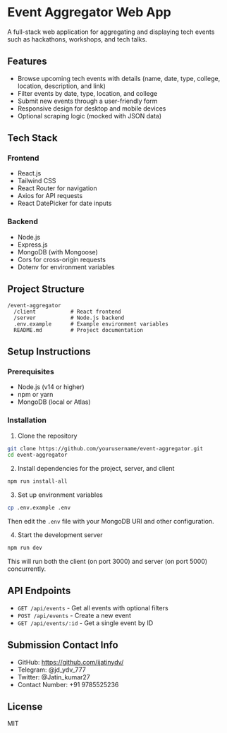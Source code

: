 # Event Aggregator Web App

A full-stack web application for aggregating and displaying tech events such as hackathons, workshops, and tech talks.

## Features

- Browse upcoming tech events with details (name, date, type, college, location, description, and link)
- Filter events by date, type, location, and college
- Submit new events through a user-friendly form
- Responsive design for desktop and mobile devices
- Optional scraping logic (mocked with JSON data)

## Tech Stack

### Frontend
- React.js
- Tailwind CSS
- React Router for navigation
- Axios for API requests
- React DatePicker for date inputs

### Backend
- Node.js
- Express.js
- MongoDB (with Mongoose)
- Cors for cross-origin requests
- Dotenv for environment variables

## Project Structure

```
/event-aggregator
  /client           # React frontend
  /server           # Node.js backend
  .env.example      # Example environment variables
  README.md         # Project documentation
```

## Setup Instructions

### Prerequisites
- Node.js (v14 or higher)
- npm or yarn
- MongoDB (local or Atlas)

### Installation

1. Clone the repository
```bash
git clone https://github.com/yourusername/event-aggregator.git
cd event-aggregator
```

2. Install dependencies for the project, server, and client
```bash
npm run install-all
```

3. Set up environment variables
```bash
cp .env.example .env
```
Then edit the `.env` file with your MongoDB URI and other configuration.

4. Start the development server
```bash
npm run dev
```
This will run both the client (on port 3000) and server (on port 5000) concurrently.

## API Endpoints

- `GET /api/events` - Get all events with optional filters
- `POST /api/events` - Create a new event
- `GET /api/events/:id` - Get a single event by ID

## Submission Contact Info

- GitHub: https://github.com/ijatinydv/
- Telegram: @jd_ydv_777
- Twitter: @Jatin_kumar27
- Contact Number: +91 9785525236

## License

MIT 
